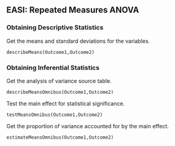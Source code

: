 
## EASI: Repeated Measures ANOVA

### Obtaining Descriptive Statistics

Get the means and standard deviations for the variables.

```{r}
describeMeans(Outcome1,Outcome2)
```

### Obtaining Inferential Statistics

Get the analysis of variance source table.

```{r}
describeMeansOmnibus(Outcome1,Outcome2)
```

Test the main effect for statistical significance.

```{r}
testMeansOmnibus(Outcome1,Outcome2)
```

Get the proportion of variance accounted for by the main effect.

```{r}
estimateMeansOmnibus(Outcome1,Outcome2)
```

